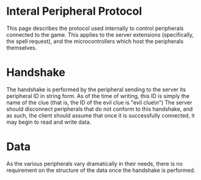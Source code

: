 Interal Peripheral Protocol
=======

This page describes the protocol used internally to control peripherals connected to the game. This applies to the server extensions (specifically, the spell request), and the microcontrollers which host the peripherals themselves.

Handshake
=====

The handshake is performed by the peripheral sending to the server its peripheral ID in string form. As of the time of writing, this ID is simply the name of the clue (that is, the ID of the evil clue is "evil clue\n") The server should disconnect peripherals that do not conform to this handshake, and as such, the client should assume that once it is successfully connected, it may begin to read and write data.

Data
====

As the various peripherals vary dramatically in their needs, there is no requirement on the structure of the data once the handshake is performed.